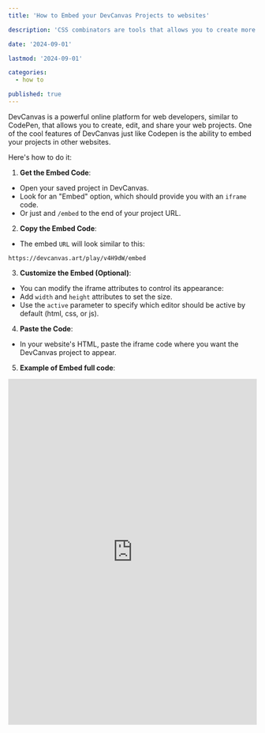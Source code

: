```yaml
---
title: 'How to Embed your DevCanvas Projects to websites'

description: 'CSS combinators are tools that allows you to create more efficient and maintainable stylesheets. With combinators, you can often ditch a bunch of extra classes and IDs in your HTML.'

date: '2024-09-01'

lastmod: '2024-09-01'

categories:
  - how to

published: true
---
```


DevCanvas is a powerful online platform for web developers, similar to CodePen, that allows you to create, edit, and share your web projects. One of the cool features of DevCanvas just like Codepen is the ability to embed your projects in other websites.

Here's how to do it:

1. **Get the Embed Code**:

- Open your saved project in DevCanvas.
- Look for an "Embed" option, which should provide you with an `iframe` code.
- Or just and `/embed` to the end of your project URL.

2. **Copy the Embed Code**:

- The embed `URL` will look similar to this:

`https://devcanvas.art/play/v4H9dW/embed`

3. **Customize the Embed (Optional)**:

- You can modify the iframe attributes to control its appearance:
- Add `width` and `height` attributes to set the size.
- Use the `active` parameter to specify which editor should be active by default (html, css, or js).

4. **Paste the Code**:

- In your website's HTML, paste the iframe code where you want the DevCanvas project to appear.

5. **Example of Embed full code**:

<iframe 
  src="https://devcanvas.art/play/D0YhpV/embed?active=css"
  width="100%" 
  height="700" 
  frameborder="0"
  class="rounded-xl"
  allowfullscreen
></iframe>
